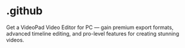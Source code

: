 # .github
Get a VideoPad Video Editor for PC — gain premium export formats, advanced timeline editing, and pro-level features for creating stunning videos.
